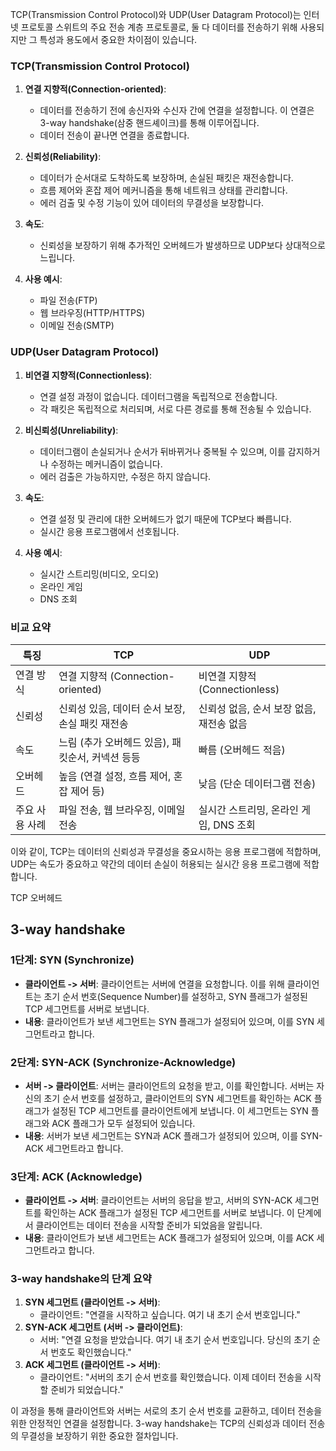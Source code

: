 TCP(Transmission Control Protocol)와 UDP(User Datagram Protocol)는 인터넷 프로토콜 스위트의 주요 전송 계층 프로토콜로, 둘 다 데이터를 전송하기 위해 사용되지만 그 특성과 용도에서 중요한 차이점이 있습니다. 

### TCP(Transmission Control Protocol)

1. **연결 지향적(Connection-oriented)**:
   - 데이터를 전송하기 전에 송신자와 수신자 간에 연결을 설정합니다. 이 연결은 3-way handshake(삼중 핸드셰이크)를 통해 이루어집니다.
   - 데이터 전송이 끝나면 연결을 종료합니다.

2. **신뢰성(Reliability)**:
   - 데이터가 순서대로 도착하도록 보장하며, 손실된 패킷은 재전송합니다.
   - 흐름 제어와 혼잡 제어 메커니즘을 통해 네트워크 상태를 관리합니다.
   - 에러 검출 및 수정 기능이 있어 데이터의 무결성을 보장합니다.

3. **속도**:
   - 신뢰성을 보장하기 위해 추가적인 오버헤드가 발생하므로 UDP보다 상대적으로 느립니다.

4. **사용 예시**:
   - 파일 전송(FTP)
   - 웹 브라우징(HTTP/HTTPS)
   - 이메일 전송(SMTP)

### UDP(User Datagram Protocol)

1. **비연결 지향적(Connectionless)**:
   - 연결 설정 과정이 없습니다. 데이터그램을 독립적으로 전송합니다.
   - 각 패킷은 독립적으로 처리되며, 서로 다른 경로를 통해 전송될 수 있습니다.

2. **비신뢰성(Unreliability)**:
   - 데이터그램이 손실되거나 순서가 뒤바뀌거나 중복될 수 있으며, 이를 감지하거나 수정하는 메커니즘이 없습니다.
   - 에러 검출은 가능하지만, 수정은 하지 않습니다.

3. **속도**:
   - 연결 설정 및 관리에 대한 오버헤드가 없기 때문에 TCP보다 빠릅니다.
   - 실시간 응용 프로그램에서 선호됩니다.

4. **사용 예시**:
   - 실시간 스트리밍(비디오, 오디오)
   - 온라인 게임
   - DNS 조회

### 비교 요약

| 특징       | TCP                           | UDP                      |
| -------- | ----------------------------- | ------------------------ |
| 연결 방식    | 연결 지향적 (Connection-oriented)  | 비연결 지향적 (Connectionless) |
| 신뢰성      | 신뢰성 있음, 데이터 순서 보장, 손실 패킷 재전송  | 신뢰성 없음, 순서 보장 없음, 재전송 없음 |
| 속도       | 느림 (추가 오버헤드 있음), 패킷순서, 커넥션 등등 | 빠름 (오버헤드 적음)             |
| 오버헤드     | 높음 (연결 설정, 흐름 제어, 혼잡 제어 등)    | 낮음 (단순 데이터그램 전송)         |
| 주요 사용 사례 | 파일 전송, 웹 브라우징, 이메일 전송         | 실시간 스트리밍, 온라인 게임, DNS 조회 |

이와 같이, TCP는 데이터의 신뢰성과 무결성을 중요시하는 응용 프로그램에 적합하며, UDP는 속도가 중요하고 약간의 데이터 손실이 허용되는 실시간 응용 프로그램에 적합합니다.

TCP 오버헤드

## 3-way handshake
### 1단계: SYN (Synchronize)

- **클라이언트 -> 서버**: 클라이언트는 서버에 연결을 요청합니다. 이를 위해 클라이언트는 초기 순서 번호(Sequence Number)를 설정하고, SYN 플래그가 설정된 TCP 세그먼트를 서버로 보냅니다.
- **내용**: 클라이언트가 보낸 세그먼트는 SYN 플래그가 설정되어 있으며, 이를 SYN 세그먼트라고 합니다.

### 2단계: SYN-ACK (Synchronize-Acknowledge)

- **서버 -> 클라이언트**: 서버는 클라이언트의 요청을 받고, 이를 확인합니다. 서버는 자신의 초기 순서 번호를 설정하고, 클라이언트의 SYN 세그먼트를 확인하는 ACK 플래그가 설정된 TCP 세그먼트를 클라이언트에게 보냅니다. 이 세그먼트는 SYN 플래그와 ACK 플래그가 모두 설정되어 있습니다.
- **내용**: 서버가 보낸 세그먼트는 SYN과 ACK 플래그가 설정되어 있으며, 이를 SYN-ACK 세그먼트라고 합니다.

### 3단계: ACK (Acknowledge)

- **클라이언트 -> 서버**: 클라이언트는 서버의 응답을 받고, 서버의 SYN-ACK 세그먼트를 확인하는 ACK 플래그가 설정된 TCP 세그먼트를 서버로 보냅니다. 이 단계에서 클라이언트는 데이터 전송을 시작할 준비가 되었음을 알립니다.
- **내용**: 클라이언트가 보낸 세그먼트는 ACK 플래그가 설정되어 있으며, 이를 ACK 세그먼트라고 합니다.

### 3-way handshake의 단계 요약

1. **SYN 세그먼트 (클라이언트 -> 서버)**:
    - 클라이언트: "연결을 시작하고 싶습니다. 여기 내 초기 순서 번호입니다."
2. **SYN-ACK 세그먼트 (서버 -> 클라이언트)**:
    - 서버: "연결 요청을 받았습니다. 여기 내 초기 순서 번호입니다. 당신의 초기 순서 번호도 확인했습니다."
3. **ACK 세그먼트 (클라이언트 -> 서버)**:
    - 클라이언트: "서버의 초기 순서 번호를 확인했습니다. 이제 데이터 전송을 시작할 준비가 되었습니다."

이 과정을 통해 클라이언트와 서버는 서로의 초기 순서 번호를 교환하고, 데이터 전송을 위한 안정적인 연결을 설정합니다. 3-way handshake는 TCP의 신뢰성과 데이터 전송의 무결성을 보장하기 위한 중요한 절차입니다.